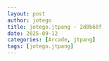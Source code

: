 ```yaml
---
layout: post
author: jotego
title: jotego.jtpang - 2d8b68f
date: 2025-09-12
categories: [Arcade, jtpang]
tags: [jotego.jtpang]
---
```


